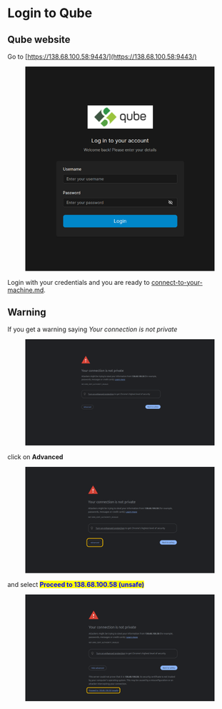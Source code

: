# Login to Qube

## Qube website

Go to [https://138.68.100.58:9443/](https://138.68.100.58:9443/)

<figure><img src="../.gitbook/assets/Screenshot from 2024-06-18 16-38-09 (1).png" alt=""><figcaption></figcaption></figure>

Login with your credentials and you are ready to [connect-to-your-machine.md](connect-to-your-machine.md "mention").

## Warning

If you get a warning saying _Your connection is not private_

<figure><img src="../.gitbook/assets/Screenshot from 2024-06-18 16-26-38.png" alt=""><figcaption></figcaption></figure>

click on **Advanced**

<figure><img src="../.gitbook/assets/image1 (2).png" alt=""><figcaption></figcaption></figure>

and select <mark style="color:blue;">**Proceed to 138.68.100.58 (unsafe)**</mark>

<figure><img src="../.gitbook/assets/image1 (1).png" alt=""><figcaption></figcaption></figure>
